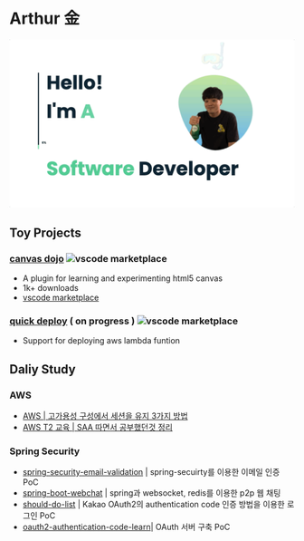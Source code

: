 # Arthur 金

![introduce](./img/introduce.gif)

## Toy Projects

### [canvas dojo](https://github.com/znxkznxk1030/canvas-dojo) ![vscode marketplace](https://badgen.net/vs-marketplace/v/vscodevim.vim)

- A plugin for learning and experimenting html5 canvas
- 1k+ downloads
- [vscode marketplace](https://marketplace.visualstudio.com/items?itemName=ArthurKim.canvas-dojo)

### [quick deploy](https://github.com/znxkznxk1030/vscode-tookit-aws-lambda-java) ( on progress ) ![vscode marketplace](https://badgen.net/vs-marketplace/v/vscodevim.vim)

- Support for deploying aws lambda funtion

<!-- ### [should-do list](https://github.com/znxkznxk1030/should-do-list)

- A should-do list app with kakao login -->

## Daliy Study

### AWS

- [AWS | 고가용성 구성에서 세션을 유지 3가지 방법](https://github.com/znxkznxk1030/session-persisting-in-HA-on-aws)
- [AWS T2 교육 | SAA 따면서 공부했던것 정리](https://github.com/znxkznxk1030/aws-t2)

### Spring Security

- [spring-security-email-validation](https://github.com/znxkznxk1030/spring-security-email-validation) | spring-secuirty를 이용한 이메일 인증 PoC
- [spring-boot-webchat](https://github.com/znxkznxk1030/spring-boot-webchat) | spring과 websocket, redis를 이용한 p2p 웹 채팅
- [should-do-list](https://github.com/znxkznxk1030/should-do-list)           | Kakao OAuth2의 authentication code 인증 방법을 이용한 로그인 PoC
- [oauth2-authentication-code-learn](https://github.com/znxkznxk1030/oauth2-authentication-code-learn)| OAuth 서버 구축 PoC
